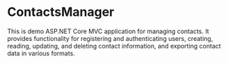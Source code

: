 # ContactsManager
This is demo ASP.NET Core MVC application for managing contacts. It provides functionality for registering and authenticating users, creating, reading, updating, and deleting contact information, and exporting contact data in various formats.
